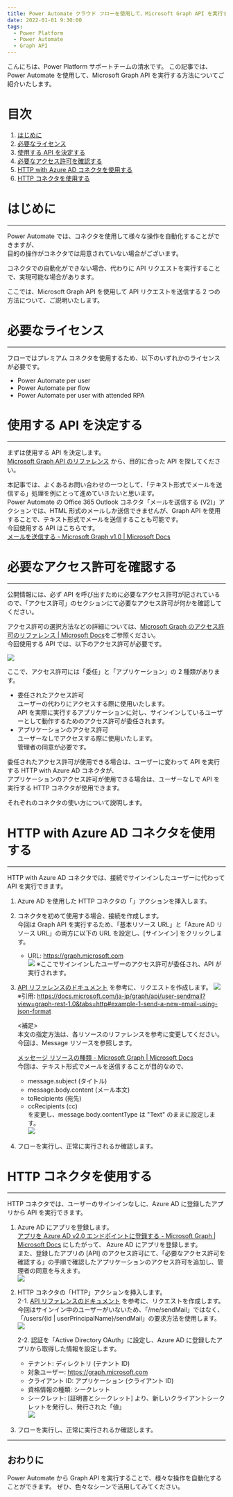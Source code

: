 ```yaml
---
title: Power Automate クラウド フローを使用して、Microsoft Graph API を実行する方法
date: 2022-01-01 9:30:00
tags:
  - Power Platform
  - Power Automate
  - Graph API
---
```


こんにちは、Power Platform サポートチームの清水です。
この記事では、Power Automate を使用して、Microsoft Graph API を実行する方法についてご紹介いたします。

<!-- more -->
# 目次

1. [はじめに](#anchor-intro)
2. [必要なライセンス](#anchor-license-requirement)
3. [使用する API を決定する](#anchor-decide-the-API)
4. [必要なアクセス許可を確認する](#anchor-check-the-permission)
5. [HTTP with Azure AD コネクタを使用する](#anchor-use-HTTP-with-Azure-AD-Connector)
6. [HTTP コネクタを使用する](#anchor-use-HTTP-connector)

<a id='anchor-Intro'></a>

# はじめに
---
Power Automate では、コネクタを使用して様々な操作を自動化することができますが、  
目的の操作がコネクタでは用意されていない場合がございます。  

コネクタでの自動化ができない場合、代わりに API リクエストを実行することで、実現可能な場合があります。

ここでは、Microsoft Graph API を使用して API リクエストを送信する 2 つの方法について、ご説明いたします。

<a id='anchor-license-requirement'></a>

# 必要なライセンス
---
フローではプレミアム コネクタを使用するため、以下のいずれかのライセンスが必要です。  

- Power Automate per user
- Power Automate per flow
- Power Automate per user with attended RPA

<a id='anchor-decide-the-API'></a>

# 使用する API を決定する
---
まずは使用する API を決定します。  
[Microsoft Graph API のリファレンス](https://docs.microsoft.com/ja-jp/graph/api/overview?view=graph-rest-1.0) から、目的に合った API を探してください。  

本記事では、よくあるお問い合わせの一つとして、「テキスト形式でメールを送信する」処理を例にとって進めていきたいと思います。  
Power Automate の Office 365 Outlook コネクタ「メールを送信する (V2)」アクションでは、HTML 形式のメールしか送信できませんが、Graph API を使用することで、テキスト形式でメールを送信することも可能です。  
今回使用する API はこちらです。  
[メールを送信する - Microsoft Graph v1.0 | Microsoft Docs](https://docs.microsoft.com/ja-jp/graph/api/user-sendmail?view=graph-rest-1.0&tabs=http)


<a id='anchor-check-the-permission'></a>

# 必要なアクセス許可を確認する
---
公開情報には、必ず API を呼び出すために必要なアクセス許可が記されているので、「アクセス許可」のセクションにて必要なアクセス許可が何かを確認してください。   

アクセス許可の選択方法などの詳細については、[Microsoft Graph のアクセス許可のリファレンス | Microsoft Docs](https://docs.microsoft.com/ja-jp/graph/permissions-reference)をご参照ください。  
今回使用する API では、以下のアクセス許可が必要です。  

![](./Graph-API/img01.png)

ここで、アクセス許可には「委任」と「アプリケーション」の 2 種類があります。  

- 委任されたアクセス許可  
  ユーザーの代わりにアクセスする際に使用いたします。  
  API を実際に実行するアプリケーションに対し、サインインしているユーザーとして動作するためのアクセス許可が委任されます。  
- アプリケーションのアクセス許可  
  ユーザーなしでアクセスする際に使用いたします。  
  管理者の同意が必要です。  

委任されたアクセス許可が使用できる場合は、ユーザーに変わって API を実行する HTTP with Azure AD コネクタが、  
アプリケーションのアクセス許可が使用できる場合は、ユーザーなしで API を実行する HTTP コネクタが使用できます。  

それぞれのコネクタの使い方について説明します。  

<a id='anchor-use-HTTP-with-Azure-AD-Connector'></a>

# HTTP with Azure AD コネクタを使用する  
---
HTTP with Azure AD コネクタでは、接続でサインインしたユーザーに代わって API を実行できます。    

1. Azure AD を使用した HTTP コネクタの「」アクションを挿入します。
2. コネクタを初めて使用する場合、接続を作成します。  
   今回は Graph API を実行するため、「基本リソース URL」と「Azure AD リソース URL」の両方に以下の URL を設定し、[サインイン] をクリックします。  
   - URL: https://graph.microsoft.com  
   ![](./Graph-API/img02.png)
   ※ここでサインインしたユーザーのアクセス許可が委任され、API が実行されます。  
3. [API リファレンスのドキュメント](https://docs.microsoft.com/ja-jp/graph/api/user-sendmail?view=graph-rest-1.0&tabs=http#http-request) を参考に、リクエストを作成します。
   ![](./Graph-API/img03.png)
   ※引用: https://docs.microsoft.com/ja-jp/graph/api/user-sendmail?view=graph-rest-1.0&tabs=http#example-1-send-a-new-email-using-json-format  

   <補足>  
   本文の指定方法は、各リソースのリファレンスを参考に変更してください。  
   今回は、Message リソースを参照します。  
   
   [メッセージ リソースの種類 - Microsoft Graph | Microsoft Docs](https://docs.microsoft.com/ja-jp/graph/api/resources/message?view=graph-rest-1.0)  
   今回は、テキスト形式でメールを送信することが目的なので、  
   - message.subject (タイトル)
   - message.body.content (メール本文)
   - toRecipients (宛先)
   - ccRecipients (cc)  
  を変更し、message.body.contentType は "Text" のままに設定します。  
   ![](./Graph-API/img04.png)
4. フローを実行し、正常に実行されるか確認します。

<a id='anchor-use-HTTP-connector'></a>

# HTTP コネクタを使用する  
---
HTTP コネクタでは、ユーザーのサインインなしに、Azure AD に登録したアプリから API を実行できます。  

1. Azure AD にアプリを登録します。  
   [アプリを Azure AD v2.0 エンドポイントに登録する - Microsoft Graph | Microsoft Docs](https://docs.microsoft.com/ja-jp/graph/auth-register-app-v2?context=graph%2Fapi%2F1.0&view=graph-rest-1.) にしたがって、 Azure AD にアプリを登録します。  
   また、登録したアプリの [API] のアクセス許可にて、「必要なアクセス許可を確認する」の手順で確認したアプリケーションのアクセス許可を追加し、管理者の同意を与えます。  
   ![](./Graph-API/img07.png)
2. HTTP コネクタの「HTTP」アクションを挿入します。  
   2-1. [API リファレンスのドキュメント](https://docs.microsoft.com/ja-jp/graph/api/user-sendmail?view=graph-rest-1.0&tabs=http#http-request) を参考に、リクエストを作成します。  
     今回はサインイン中のユーザーがいないため、「/me/sendMail」ではなく、「/users/{id | userPrincipalName}/sendMail」の要求方法を使用します。  
   ![](./Graph-API/img06.png)  
   
   2-2. 認証を「Active Directory OAuth」に設定し、Azure AD に登録したアプリから取得した情報を設定します。  
   - テナント: ディレクトリ (テナント ID)
   - 対象ユーザー: https://graph.microsoft.com
   - クライアント ID: アプリケーション (クライアント ID)
   - 資格情報の種類: シークレット
   - シークレット: [証明書とシークレット] より、新しいクライアントシークレットを発行し、発行された「値」  
   ![](./Graph-API/img05.png)  
3. フローを実行し、正常に実行されるか確認します。  

---
## おわりに

Power Automate から Graph API を実行することで、様々な操作を自動化することができます。
ぜひ、色々なシーンで活用してみてください。
